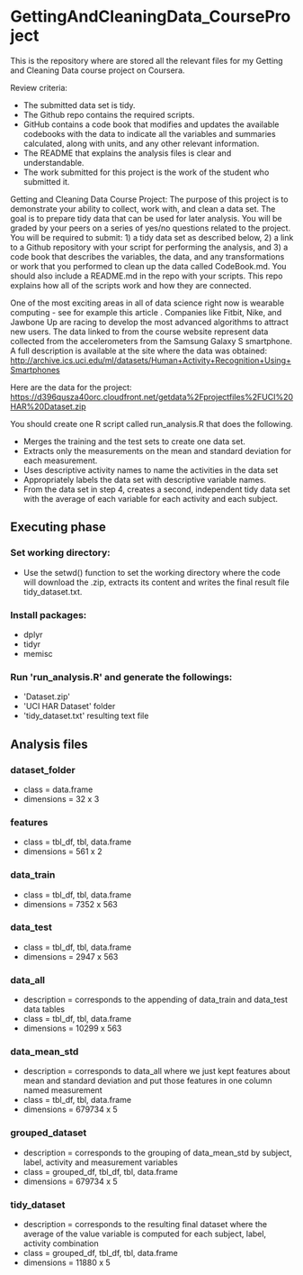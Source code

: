 # GettingAndCleaningData_CourseProject
This is the repository where are stored all the relevant files for my Getting and Cleaning Data course project on Coursera.

Review criteria:
- The submitted data set is tidy.
- The Github repo contains the required scripts.
- GitHub contains a code book that modifies and updates the available codebooks with the data to indicate all the variables and summaries calculated, along with units, and any other relevant information.
- The README that explains the analysis files is clear and understandable.
- The work submitted for this project is the work of the student who submitted it.

Getting and Cleaning Data Course Project:
The purpose of this project is to demonstrate your ability to collect, work with, and clean a data set. The goal is to prepare tidy data that can be used for later analysis. You will be graded by your peers on a series of yes/no questions related to the project. You will be required to submit: 1) a tidy data set as described below, 2) a link to a Github repository with your script for performing the analysis, and 3) a code book that describes the variables, the data, and any transformations or work that you performed to clean up the data called CodeBook.md. You should also include a README.md in the repo with your scripts. This repo explains how all of the scripts work and how they are connected.

One of the most exciting areas in all of data science right now is wearable computing - see for example this article . Companies like Fitbit, Nike, and Jawbone Up are racing to develop the most advanced algorithms to attract new users. The data linked to from the course website represent data collected from the accelerometers from the Samsung Galaxy S smartphone. A full description is available at the site where the data was obtained:
http://archive.ics.uci.edu/ml/datasets/Human+Activity+Recognition+Using+Smartphones

Here are the data for the project:
https://d396qusza40orc.cloudfront.net/getdata%2Fprojectfiles%2FUCI%20HAR%20Dataset.zip

You should create one R script called run_analysis.R that does the following.
- Merges the training and the test sets to create one data set.
- Extracts only the measurements on the mean and standard deviation for each measurement.
- Uses descriptive activity names to name the activities in the data set
- Appropriately labels the data set with descriptive variable names.
- From the data set in step 4, creates a second, independent tidy data set with the average of each variable for each activity and each subject.

## Executing phase

### Set working directory:
* Use the setwd() function to set the working directory where the code will download the .zip, extracts its content and writes the final result file tidy_dataset.txt.

### Install packages: 
* dplyr
* tidyr
* memisc

### Run 'run_analysis.R' and generate the followings:
* 'Dataset.zip'
* 'UCI HAR Dataset' folder
* 'tidy_dataset.txt' resulting text file

## Analysis files

### dataset_folder
* class = data.frame
* dimensions = 32 x 3
    
### features
* class = tbl_df, tbl, data.frame
* dimensions = 561 x 2
    
### data_train
* class = tbl_df, tbl, data.frame
* dimensions = 7352 x 563

### data_test
* class = tbl_df, tbl, data.frame
* dimensions = 2947 x 563

### data_all
* description = corresponds to the appending of data_train and data_test data tables
* class = tbl_df, tbl, data.frame
* dimensions = 10299 x 563

### data_mean_std
* description = corresponds to data_all where we just kept features about mean and standard deviation and put those features in one column named measurement
* class = tbl_df, tbl, data.frame
* dimensions = 679734 x 5
    
### grouped_dataset
* description = corresponds to the grouping of data_mean_std by subject, label, activity and measurement variables
* class = grouped_df, tbl_df, tbl, data.frame
* dimensions = 679734 x 5

### tidy_dataset
* description = corresponds to the resulting final dataset where the average of the value variable is computed for each subject, label, activity combination
* class = grouped_df, tbl_df, tbl, data.frame
* dimensions = 11880 x 5
